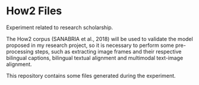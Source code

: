 # How2 Files

Experiment related to research scholarship.

The How2 corpus (SANABRIA et al., 2018) will be used to validate the model proposed in my research project, 
so it is necessary to perform some pre-processing steps, such as extracting image frames and their respective bilingual captions, 
bilingual textual alignment and multimodal text-image alignment.

This repository contains some files generated during the experiment.
